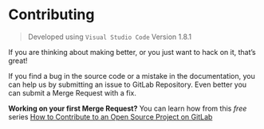 # Contributing
> Developed using `Visual Studio Code` Version 1.8.1

If you are thinking about making better, or you just want to hack on it, that’s great!

If you find a bug in the source code or a mistake in the documentation, you can help us by submitting an issue to GitLab Repository. Even better you can submit a Merge Request with a fix.

**Working on your first Merge Request?** You can learn how from this *free* series
[How to Contribute to an Open Source Project on GitLab][gitlab_first_time]


[gitlab_first_time]: https://about.gitlab.com/2016/06/16/fearless-contribution-a-guide-for-first-timers/